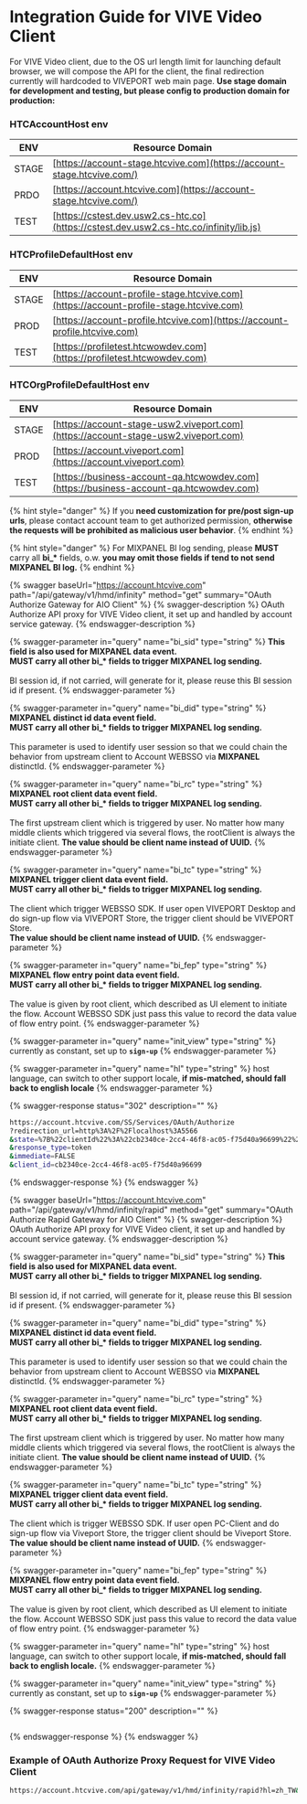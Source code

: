 # Integration Guide for VIVE Video Client

For VIVE Video client, due to the OS url length limit for launching default browser, we will compose the API for the client, the final redirection currently will hardcoded to VIVEPORT web main page. **Use stage domain for development and testing, but please config to production domain for production:**

### HTCAccountHost env

| ENV   | Resource Domain                                                                          |
| ----- | ---------------------------------------------------------------------------------------- |
| STAGE | ​[https://account-stage.htcvive.com](https://account-stage.htcvive.com/)​                |
| PRDO  | ​[https://account.htcvive.com](https://account-stage.htcvive.com/)​                      |
| TEST  | ​[https://cstest.dev.usw2.cs-htc.co](https://cstest.dev.usw2.cs-htc.co/infinity/lib.js)​ |

### HTCProfileDefaultHost env

| ENV   | Resource Domain                                                                        |
| ----- | -------------------------------------------------------------------------------------- |
| STAGE | [https://account-profile-stage.htcvive.com](https://account-profile-stage.htcvive.com) |
| PROD  | [https://account-profile.htcvive.com](https://account-profile.htcvive.com)             |
| TEST  | [https://profiletest.htcwowdev.com](https://profiletest.htcwowdev.com)                 |

### HTCOrgProfileDefaultHost env

| ENV   | Resource Domain                                                                        |
| ----- | -------------------------------------------------------------------------------------- |
| STAGE | [https://account-stage-usw2.viveport.com](https://account-stage-usw2.viveport.com)     |
| PROD  | [https://account.viveport.com](https://account.viveport.com)                           |
| TEST  | [https://business-account-qa.htcwowdev.com](https://business-account-qa.htcwowdev.com) |

{% hint style="danger" %}
If you **need customization for pre/post sign-up urls**, please contact account team to get authorized permission, **otherwise the requests will be prohibited as malicious user behavior**.
{% endhint %}

{% hint style="danger" %}
For MIXPANEL BI log sending, please **MUST** carry all **bi\_\*** fields, o.w. **you may omit those fields if tend to not send MIXPANEL BI log.**
{% endhint %}

{% swagger baseUrl="https://account.htcvive.com" path="/api/gateway/v1/hmd/infinity" method="get" summary="OAuth Authorize Gateway for AIO Client" %}
{% swagger-description %}
OAuth Authorize API proxy for VIVE Video client, it set up and handled by account service gateway.
{% endswagger-description %}

{% swagger-parameter in="query" name="bi_sid" type="string" %}
**This field is also used for MIXPANEL data event.**\
**MUST carry all other bi\_\* fields to trigger MIXPANEL log sending.**\
\
BI session id, if not carried, will generate for it, please reuse this BI session id if present.&#x20;
{% endswagger-parameter %}

{% swagger-parameter in="query" name="bi_did" type="string" %}
**MIXPANEL distinct id data event field.**\
**MUST carry all other bi\_\* fields to trigger MIXPANEL log sending.**\
\
This parameter is used to identify user session so that we could chain the behavior from upstream client to Account WEBSSO via **MIXPANEL** distinctId.
{% endswagger-parameter %}

{% swagger-parameter in="query" name="bi_rc" type="string" %}
**MIXPANEL root client data event field.**\
**MUST carry all other bi\_\* fields to trigger MIXPANEL log sending.**\
\
The first upstream client which is triggered by user. No matter how many middle clients which triggered via several flows, the rootClient is always the initiate client. **The value should be client name instead of UUID.**
{% endswagger-parameter %}

{% swagger-parameter in="query" name="bi_tc" type="string" %}
**MIXPANEL trigger client data event field.**\
**MUST carry all other bi\_\* fields to trigger MIXPANEL log sending.**\
\
The client which trigger WEBSSO SDK. If user open VIVEPORT Desktop and do sign-up flow via VIVEPORT Store, the trigger client should be VIVEPORT Store.\
**The value should be client name instead of UUID.**
{% endswagger-parameter %}

{% swagger-parameter in="query" name="bi_fep" type="string" %}
**MIXPANEL flow entry point data event field.**\
**MUST carry all other bi\_\* fields to trigger MIXPANEL log sending.**\
\
The value is given by root client, which described as UI element to initiate the flow. Account WEBSSO SDK just pass this value to record the data value of flow entry point.
{% endswagger-parameter %}

{% swagger-parameter in="query" name="init_view" type="string" %}
currently as constant, set up to **`sign-up`**
{% endswagger-parameter %}

{% swagger-parameter in="query" name="hl" type="string" %}
host language, can switch to other support locale, **if mis-matched, should fall back to english locale**
{% endswagger-parameter %}

{% swagger-response status="302" description="" %}
```bash
https://account.htcvive.com/SS/Services/OAuth/Authorize
?redirection_url=http%3A%2F%2Flocalhost%3A5566
&state=%7B%22clientId%22%3A%22cb2340ce-2cc4-46f8-ac05-f75d40a96699%22%2C%22redirectionUrl%22%3A%22https%3A%2F%2Fviveport-web-mock-site.com%22%2C%22flow%22%3A%22infinity%22%2C%22initView%22%3A%22sign-up%22%2C%22viewToggles%22%3A%5B%22-sign-in%22%5D%2C%22requireAuthCode%22%3Afalse%2C%22preSignUpUrl%22%3A%22https%3A%2F%2Fid-dev-websso.htcwowdev.com%2F19%2Fdev.html%22%7D
&response_type=token
&immediate=FALSE
&client_id=cb2340ce-2cc4-46f8-ac05-f75d40a96699
```
{% endswagger-response %}
{% endswagger %}

{% swagger baseUrl="https://account.htcvive.com" path="/api/gateway/v1/hmd/infinity/rapid" method="get" summary="OAuth Authorize Rapid Gateway for AIO Client" %}
{% swagger-description %}
OAuth Authorize API proxy for VIVE Video client, it set up and handled by account service gateway.
{% endswagger-description %}

{% swagger-parameter in="query" name="bi_sid" type="string" %}
**This field is also used for MIXPANEL data event.**\
**MUST carry all other bi\_\* fields to trigger MIXPANEL log sending.**\
\
BI session id, if not carried, will generate for it, please reuse this BI session id if present.&#x20;
{% endswagger-parameter %}

{% swagger-parameter in="query" name="bi_did" type="string" %}
**MIXPANEL distinct id data event field.** \
**MUST carry all other bi\_\* fields to trigger MIXPANEL log sending.**\
\
This parameter is used to identify user session so that we could chain the behavior from upstream client to Account WEBSSO via **MIXPANEL** distinctId.
{% endswagger-parameter %}

{% swagger-parameter in="query" name="bi_rc" type="string" %}
**MIXPANEL root client data event field.** \
**MUST carry all other bi\_\* fields to trigger MIXPANEL log sending.**\
\
The first upstream client which is triggered by user. No matter how many middle clients which triggered via several flows, the rootClient is always the initiate client. **The value should be client name instead of UUID.**
{% endswagger-parameter %}

{% swagger-parameter in="query" name="bi_tc" type="string" %}
**MIXPANEL trigger client data event field.** \
**MUST carry all other bi\_\* fields to trigger MIXPANEL log sending.**\
\
The client which is trigger WEBSSO SDK. If user open PC-Client and do sign-up flow via Viveport Store, the trigger client should be Viveport Store. \
**The value should be client name instead of UUID.**
{% endswagger-parameter %}

{% swagger-parameter in="query" name="bi_fep" type="string" %}
**MIXPANEL flow entry point data event field.** \
**MUST carry all other bi\_\* fields to trigger MIXPANEL log sending.**\
\
The value is given by root client, which described as UI element to initiate the flow. Account WEBSSO SDK just pass this value to record the data value of flow entry point.
{% endswagger-parameter %}

{% swagger-parameter in="query" name="hl" type="string" %}
host language, can switch to other support locale, **if mis-matched, should fall back to english locale.**
{% endswagger-parameter %}

{% swagger-parameter in="query" name="init_view" type="string" %}
currently as constant, set up to **`sign-up`**
{% endswagger-parameter %}

{% swagger-response status="200" description="" %}
```
```
{% endswagger-response %}
{% endswagger %}

### Example of OAuth Authorize Proxy Request for VIVE Video Client

```bash
https://account.htcvive.com/api/gateway/v1/hmd/infinity/rapid?hl=zh_TW&init_view=sign-up
```

